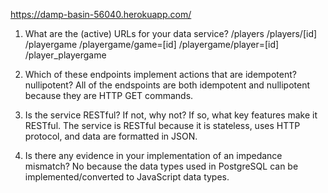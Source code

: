 https://damp-basin-56040.herokuapp.com/

1. What are the (active) URLs for your data service?
   /players
   /players/[id]
   /playergame
   /playergame/game=[id]
   /playergame/player=[id]
   /player_playergame

2. Which of these endpoints implement actions that are idempotent? nullipotent?
   All of the endspoints are both idempotent and nullipotent because they are HTTP GET commands.

3. Is the service RESTful? If not, why not? If so, what key features make it RESTful.
   The service is RESTful because it is stateless, uses HTTP protocol, and data are formatted in JSON.

4. Is there any evidence in your implementation of an impedance mismatch?
   No because the data types used in PostgreSQL can be implemented/converted to JavaScript data types.
